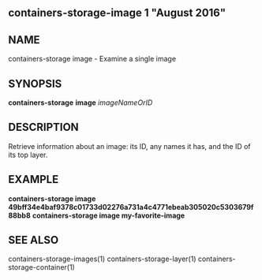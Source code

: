 ## containers-storage-image 1 "August 2016"

## NAME
containers-storage image - Examine a single image

## SYNOPSIS
**containers-storage** **image** *imageNameOrID*

## DESCRIPTION
Retrieve information about an image: its ID, any names it has, and the ID of
its top layer.

## EXAMPLE
**containers-storage image 49bff34e4baf9378c01733d02276a731a4c4771ebeab305020c5303679f88bb8**
**containers-storage image my-favorite-image**

## SEE ALSO
containers-storage-images(1)
containers-storage-layer(1)
containers-storage-container(1)
